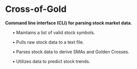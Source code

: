# Cross-of-Gold
<b>Command line interface (CLI) for parsing stock market data.</b>

<ul>• Maintains a list of valid stock symbols.</ul>
<ul>• Pulls raw stock data to a text file.</ul>
<ul>• Parses stock data to derive SMAs and Golden Crosses.</ul>
<ul>• Utilizes data to predict stock trends.</ul>
